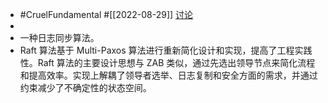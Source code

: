 - #CruelFundamental #[[2022-08-29]] [讨论](https://github.com/CYZH1307/CruelFundamental/tree/main/homework/202208/29)
-
- 一种日志同步算法。
- Raft 算法基于 Multi-Paxos 算法进行重新简化设计和实现，提高了工程实践性。Raft 算法的主要设计思想与 ZAB 类似，通过先选出领导节点来简化流程和提高效率。实现上解耦了领导者选举、日志复制和安全方面的需求，并通过约束减少了不确定性的状态空间。
